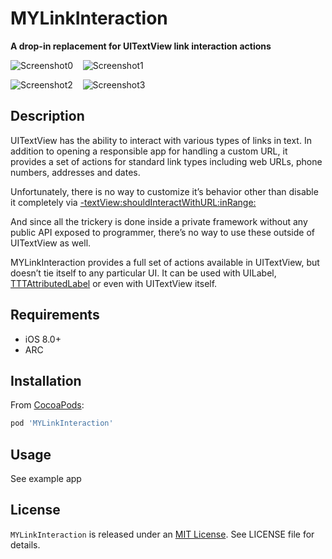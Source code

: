 # MYLinkInteraction

**A drop-in replacement for UITextView link interaction actions**
   

![Screenshot0][img0] &nbsp;&nbsp; ![Screenshot1][img1] &nbsp;&nbsp;

![Screenshot2][img2] &nbsp;&nbsp; ![Screenshot3][img3]


## Description

UITextView has the ability to interact with various types of links in text. In addition to opening a responsible app for handling a custom URL, it provides a set of actions for standard link types including web URLs, phone numbers, addresses and dates.

Unfortunately, there is no way to customize it’s behavior other than disable it completely via [-textView:shouldInteractWithURL:inRange:](https://developer.apple.com/library/ios/documentation/UIKit/Reference/UITextViewDelegate_Protocol/#//apple_ref/occ/intfm/UITextViewDelegate/textView:shouldInteractWithURL:inRange:)

And since all the trickery is done inside a private framework without any public API exposed to programmer, there’s no way to use these outside of UITextView as well.

MYLinkInteraction provides a full set of actions available in UITextView, but doesn’t tie itself to any particular UI. It can be used with UILabel, [TTTAttributedLabel](https://github.com/TTTAttributedLabel/TTTAttributedLabel) or even with UITextView itself.

## Requirements

* iOS 8.0+
* ARC

## Installation

From [CocoaPods](http://cocoapods.org):

````ruby
pod 'MYLinkInteraction'
````

## Usage

See example app

## License

`MYLinkInteraction` is released under an [MIT License][mitLink]. See LICENSE file for details.


[mitLink]:http://opensource.org/licenses/MIT
[img0]:https://raw.github.com/mindz-eye/MYLinkInteraction/master/Screenshots/screenshot0.png
[img1]:https://raw.github.com/mindz-eye/MYLinkInteraction/master/Screenshots/screenshot1.png
[img2]:https://raw.github.com/mindz-eye/MYLinkInteraction/master/Screenshots/screenshot2.png
[img3]:https://raw.github.com/mindz-eye/MYLinkInteraction/master/Screenshots/screenshot3.png


